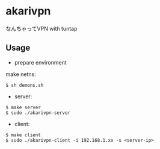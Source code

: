 # akarivpn

なんちゃってVPN with tuntap

## Usage
- prepare environment

make netns:
```
$ sh demons.sh
```

- server:
```
$ make server
$ sudo ./akarivpn-server
```

- client:
```
$ make client
$ sudo ./akarivpn-client -i 192.168.1.xx -s <server-ip>
```
